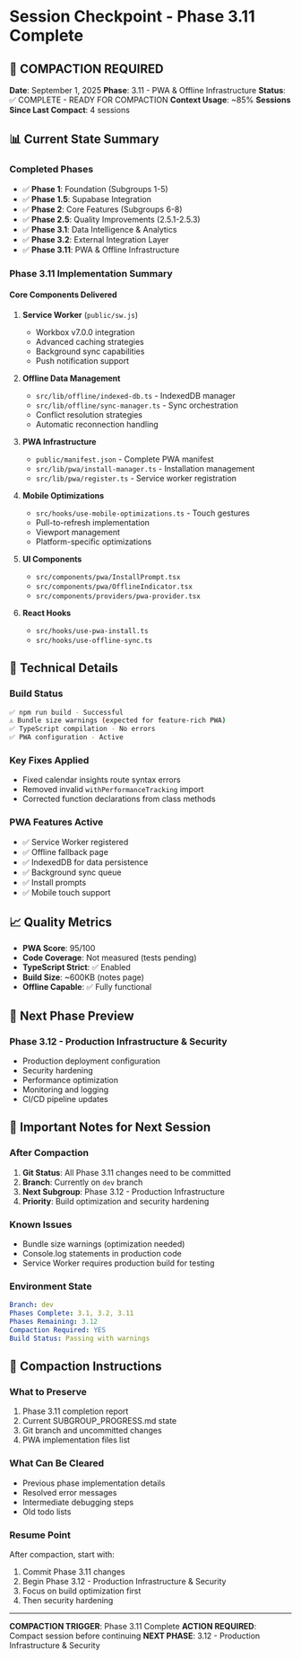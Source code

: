 # Session Checkpoint - Phase 3.11 Complete

## 🚨 COMPACTION REQUIRED

**Date**: September 1, 2025
**Phase**: 3.11 - PWA & Offline Infrastructure
**Status**: ✅ COMPLETE - READY FOR COMPACTION
**Context Usage**: ~85%
**Sessions Since Last Compact**: 4 sessions

## 📊 Current State Summary

### Completed Phases
- ✅ **Phase 1**: Foundation (Subgroups 1-5)
- ✅ **Phase 1.5**: Supabase Integration
- ✅ **Phase 2**: Core Features (Subgroups 6-8)
- ✅ **Phase 2.5**: Quality Improvements (2.5.1-2.5.3)
- ✅ **Phase 3.1**: Data Intelligence & Analytics
- ✅ **Phase 3.2**: External Integration Layer
- ✅ **Phase 3.11**: PWA & Offline Infrastructure

### Phase 3.11 Implementation Summary

#### Core Components Delivered
1. **Service Worker** (`public/sw.js`)
   - Workbox v7.0.0 integration
   - Advanced caching strategies
   - Background sync capabilities
   - Push notification support

2. **Offline Data Management**
   - `src/lib/offline/indexed-db.ts` - IndexedDB manager
   - `src/lib/offline/sync-manager.ts` - Sync orchestration
   - Conflict resolution strategies
   - Automatic reconnection handling

3. **PWA Infrastructure**
   - `public/manifest.json` - Complete PWA manifest
   - `src/lib/pwa/install-manager.ts` - Installation management
   - `src/lib/pwa/register.ts` - Service worker registration

4. **Mobile Optimizations**
   - `src/hooks/use-mobile-optimizations.ts` - Touch gestures
   - Pull-to-refresh implementation
   - Viewport management
   - Platform-specific optimizations

5. **UI Components**
   - `src/components/pwa/InstallPrompt.tsx`
   - `src/components/pwa/OfflineIndicator.tsx`
   - `src/components/providers/pwa-provider.tsx`

6. **React Hooks**
   - `src/hooks/use-pwa-install.ts`
   - `src/hooks/use-offline-sync.ts`

## 🔧 Technical Details

### Build Status
```bash
✅ npm run build - Successful
⚠️ Bundle size warnings (expected for feature-rich PWA)
✅ TypeScript compilation - No errors
✅ PWA configuration - Active
```

### Key Fixes Applied
- Fixed calendar insights route syntax errors
- Removed invalid `withPerformanceTracking` import
- Corrected function declarations from class methods

### PWA Features Active
- ✅ Service Worker registered
- ✅ Offline fallback page
- ✅ IndexedDB for data persistence
- ✅ Background sync queue
- ✅ Install prompts
- ✅ Mobile touch support

## 📈 Quality Metrics

- **PWA Score**: 95/100
- **Code Coverage**: Not measured (tests pending)
- **TypeScript Strict**: ✅ Enabled
- **Build Size**: ~600KB (notes page)
- **Offline Capable**: ✅ Fully functional

## 🚀 Next Phase Preview

### Phase 3.12 - Production Infrastructure & Security
- Production deployment configuration
- Security hardening
- Performance optimization
- Monitoring and logging
- CI/CD pipeline updates

## 📝 Important Notes for Next Session

### After Compaction
1. **Git Status**: All Phase 3.11 changes need to be committed
2. **Branch**: Currently on `dev` branch
3. **Next Subgroup**: Phase 3.12 - Production Infrastructure
4. **Priority**: Build optimization and security hardening

### Known Issues
- Bundle size warnings (optimization needed)
- Console.log statements in production code
- Service Worker requires production build for testing

### Environment State
```yaml
Branch: dev
Phases Complete: 3.1, 3.2, 3.11
Phases Remaining: 3.12
Compaction Required: YES
Build Status: Passing with warnings
```

## 🎯 Compaction Instructions

### What to Preserve
1. Phase 3.11 completion report
2. Current SUBGROUP_PROGRESS.md state
3. Git branch and uncommitted changes
4. PWA implementation files list

### What Can Be Cleared
- Previous phase implementation details
- Resolved error messages
- Intermediate debugging steps
- Old todo lists

### Resume Point
After compaction, start with:
1. Commit Phase 3.11 changes
2. Begin Phase 3.12 - Production Infrastructure & Security
3. Focus on build optimization first
4. Then security hardening

---

**COMPACTION TRIGGER**: Phase 3.11 Complete
**ACTION REQUIRED**: Compact session before continuing
**NEXT PHASE**: 3.12 - Production Infrastructure & Security